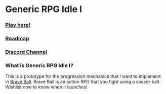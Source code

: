 # Generic RPG Idle I

### [Play here!](https://pidroh.github.io/GenericRPGIdle/)

### [Roadmap](https://github.com/Pidroh/HaxeRPGUtilities/wiki)

### [Discord Channel](https://discord.com/invite/AtGrxpM)

### What is Generic RPG Idle I?
This is a prototype for the progression mechanics that I want to implement in [Brave Ball](https://store.steampowered.com/app/1638970/Brave_Ball/).
Brave Ball is an action RPG that you fight using a soccer ball. Wishlist now to know when it launches!
